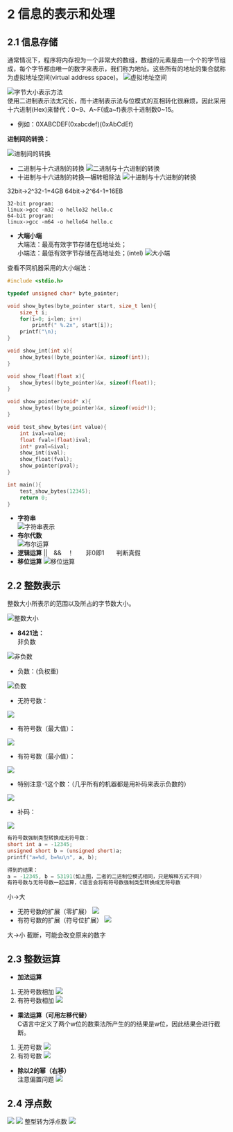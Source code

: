 # **2 信息的表示和处理**
## **2.1 信息存储**
通常情况下，程序将内存视为一个非常大的数组，数组的元素是由一个个的字节组成，每个字节都由唯一的数字来表示，我们称为地址。这些所有的地址的集合就称为虚拟地址空间(virtual address space)。
![虚拟地址空间](photo/chapter_two/2-1.png)

![字节大小表示方法](photo/chapter_two/2-2.png)  
使用二进制表示法太冗长，而十进制表示法与位模式的互相转化很麻烦，因此采用十六进制(Hex)来替代：0\~9、A\~F(或a\~f)表示十进制数0\~15。
+ 例如：0XABCDEF(0xabcdef)(0xAbCdEf)  

**进制间的转换：**  

![进制间的转换](photo/chapter_two/2-3.png)
+ 二进制与十六进制的转换
  ![二进制与十六进制的转换](photo/chapter_two/2-4.png)
+ 十进制与十六进制的转换—辗转相除法
  ![十进制与十六进制的转换](photo/chapter_two/2-5.png)

32bit->2^32-1=4GB
64bit->2^64-1=16EB
```
32-bit program:
linux->gcc -m32 -o hello32 hello.c
64-bit program:
linux->gcc -m64 -o hello64 hello.c
```
+ **大端小端**  
大端法：最高有效字节存储在低地址处；  
小端法：最低有效字节存储在高地址处；(intel)
![大小端](photo/chapter_two/2-6.png)  

查看不同机器采用的大小端法：
```C  
#include <stdio.h>

typedef unsigned char* byte_pointer;

void show_bytes(byte_pointer start, size_t len){
    size_t i;
    for(i=0; i<len; i++)
        printf(" %.2x", start[i]);
    printf("\n);
}

void show_int(int x){
    show_bytes((byte_pointer)&x, sizeof(int));
}

void show_float(float x){
    show_bytes((byte_pointer)&x, sizeof(float));
}

void show_pointer(void* x){
    show_bytes((byte_pointer)&x, sizeof(void*));
}

void test_show_bytes(int value){
    int ival=value;
    float fval=(float)ival;
    int* pval=&ival;
    show_int(ival);
    show_float(fval);
    show_pointer(pval);
}

int main(){
    test_show_bytes(12345);
    return 0;
}
```
+ **字符串**  
![字符串表示](photo/chapter_two/2-7.png)  
+ **布尔代数**  
![布尔运算](photo/chapter_two/2-8.png)
+ **逻辑运算**
||&emsp;&&&emsp;！&emsp;&emsp;非0即1&emsp;&emsp;判断真假  
+ **移位运算**
![移位运算](photo/chapter_two/2-9.png)

## **2.2 整数表示**
整数大小所表示的范围以及所占的字节数大小。

![整数大小](photo/chapter_two/2-10.png)
+ **8421法：**  
非负数

![非负数](photo/chapter_two/2-11.png)
+ 负数：(负权重)

![负数](photo/chapter_two/2-12.png)

+ 无符号数：

![](photo/chapter_two/2-13.png)
+ 有符号数（最大值）：

![](photo/chapter_two/2-14.png)
+ 有符号数（最小值）：

![](photo/chapter_two/2-15.png)
+ 特别注意-1这个数：（几乎所有的机器都是用补码来表示负数的）

![](photo/chapter_two/2-16.png)
+ 补码：

![](photo/chapter_two/2-17.png)
```C
有符号数强制类型转换成无符号数：
short int a = -12345;
unsigned short b = (unsigned short)a;
printf("a=%d, b=%u\n", a, b);

得到的结果：
a = -12345, b = 53191(如上图，二者的二进制位模式相同，只是解释方式不同)
有符号数与无符号数一起运算，C语言会将有符号数强制类型转换成无符号数
```
小->大  
+ 无符号数的扩展（零扩展）
  ![](photo/chapter_two/2-18.png)
+ 有符号数的扩展（符号位扩展）
  ![](photo/chapter_two/2-19.png)  

大->小
截断，可能会改变原来的数字

## **2.3 整数运算**
+ **加法运算**
1. 无符号数相加
   ![](photo/chapter_two/2-20.png)
2. 有符号数相加
   ![](photo/chapter_two/2-21.png)
+ **乘法运算（可用左移代替）**  
  C语言中定义了两个w位的数乘法所产生的的结果是w位，因此结果会进行截断。
1. 无符号数
   ![](photo/chapter_two/2-22.png)
2. 有符号数
   ![](photo/chapter_two/2-23.png)
+ **除以2的幂（右移）**  
  注意偏置问题
  ![](photo/chapter_two/2-24.png)

## **2.4 浮点数**
![](photo/chapter_two/2-25.png)
![](photo/chapter_two/2-26.png)
整型转为浮点数
![](photo/chapter_two/2-27.png)
